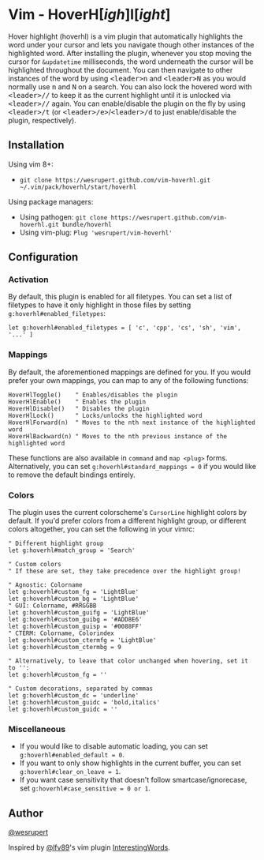 # Vim - HoverH[*igh*]l[*ight*]

Hover highlight (hoverhl) is a vim plugin that automatically highlights the word under your cursor and lets you navigate though other instances of the highlighted word. After installing the plugin, whenever you stop moving the cursor for `&updatetime` milliseconds, the word underneath the cursor will be highlighted throughout the document. You can then navigate to other instances of the word by using <kbd>&lt;leader&gt;n</kbd> and <kbd>&lt;leader&gt;N</kbd> as you would normally use <kbd>n</kbd> and <kbd>N</kbd> on a search. You can also lock the hovered word with <kbd>&lt;leader&gt;//</kbd> to keep it as the current highlight until it is unlocked via <kbd>&lt;leader&gt;//</kbd> again. You can enable/disable the plugin on the fly by using <kbd>&lt;leader&gt;/t</kbd> (or <kbd>&lt;leader>/e&gt;</kbd>/<kbd>&lt;leader&gt;/d</kbd> to just enable/disable the plugin, respectively).

## Installation

Using vim 8+:

- `git clone https://wesrupert.github.com/vim-hoverhl.git ~/.vim/pack/hoverhl/start/hoverhl`

Using package managers:

- Using pathogen: `git clone https://wesrupert.github.com/vim-hoverhl.git bundle/hoverhl`
- Using vim-plug: `Plug 'wesrupert/vim-hoverhl'`

## Configuration

### Activation

By default, this plugin is enabled for all filetypes. You can set a list of filetypes to have it only highlight in those files by setting `g:hoverhl#enabled_filetypes`:

```vim
let g:hoverhl#enabled_filetypes = [ 'c', 'cpp', 'cs', 'sh', 'vim', '...' ]
```

### Mappings

By default, the aforementioned mappings are defined for you. If you would prefer your own mappings, you can map to any of the following functions:

```vim
HoverHlToggle()    " Enables/disables the plugin
HoverHlEnable()    " Enables the plugin
HoverHlDisable()   " Disables the plugin
HoverHlLock()      " Locks/unlocks the highlighted word
HoverHlForward(n)  " Moves to the nth next instance of the highlighted word
HoverHlBackward(n) " Moves to the nth previous instance of the highlighted word
```

These functions are also available in `command` and `map <plug>` forms. Alternatively, you can set `g:hoverhl#standard_mappings = 0` if you would like to remove the default bindings entirely.

### Colors

The plugin uses the current colorscheme's `CursorLine` highlight colors by default. If you'd prefer colors from a different highlight group, or different colors altogether, you can set the following in your vimrc:

```vim
" Different highlight group
let g:hoverhl#match_group = 'Search'

" Custom colors
" If these are set, they take precedence over the highlight group!

" Agnostic: Colorname
let g:hoverhl#custom_fg = 'LightBlue'
let g:hoverhl#custom_bg = 'LightBlue'
" GUI: Colorname, #RRGGBB
let g:hoverhl#custom_guifg = 'LightBlue'
let g:hoverhl#custom_guibg = '#ADD8E6'
let g:hoverhl#custom_guisp = '#0088FF'
" CTERM: Colorname, Colorindex
let g:hoverhl#custom_ctermfg = 'LightBlue'
let g:hoverhl#custom_ctermbg = 9

" Alternatively, to leave that color unchanged when hovering, set it to '':
let g:hoverhl#custom_fg = ''

" Custom decorations, separated by commas
let g:hoverhl#custom_dc = 'underline'
let g:hoverhl#custom_guidc = 'bold,italics'
let g:hoverhl#custom_guidc = ''
```

### Miscellaneous

- If you would like to disable automatic loading, you can set `g:hoverhl#enabled_default = 0`.
- If you want to only show highlights in the current buffer, you can set `g:hoverhl#clear_on_leave = 1`.
- If you want case sensitivity that doesn't follow smartcase/ignorecase, set `g:hoverhl#case_sensitive = 0 or 1`.


## Author

[@wesrupert](https://twitter.com/wesrupert)

Inspired by [@lfv89](http://twitter.com/lfv89)'s vim plugin [InterestingWords](https://github.com/lfv89/vim-interestingwords).

